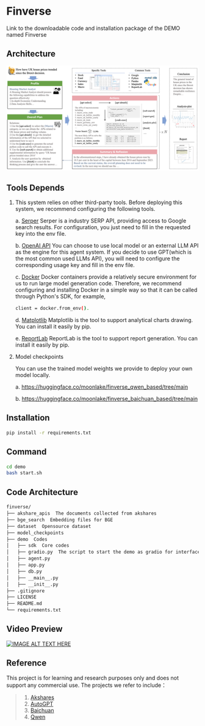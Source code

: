 # Finverse
Link to the downloadable code and installation package of the DEMO named Finverse

## Architecture
![image](https://github.com/ASY246/finverse/blob/main/main_pic.png)

## Tools Depends
1. This system relies on other third-party tools. Before deploying this system, we recommend configuring the following tools.

    a. [Serper](https://serper.dev/api-key) Serper is a industry SERP API, providing access to Google search results. For configuration, you just need to fill in the requested key into the env file.
    
    b. [OpenAI API](https://openai.com/) You can choose to use local model or an external LLM API as the engine for this agent system. If you decide to use GPT(which is the most common used LLMs API), you will need to configure the corresponding usage key and fill in the env file.
    
    c. [Docker](https://www.docker.com/) Docker containers provide a relatively secure environment for us to run large model generation code. Therefore, we recommend configuring and installing Docker in a simple way so that it can be called through Python's SDK, for example, 
    ~~~bash
    client = docker.from_env().
    ~~~
    
    d. [Matplotlib](https://matplotlib.org/) Matplotlib is the tool to support analytical charts drawing. You can install it easily by pip.
    
    e. [ReportLab](https://www.reportlab.com/) ReportLab is the tool to support report generation. You can install it easily by pip.

2. Model checkpoints

    You can use the trained model weights we provide to deploy your own model locally. 

    a. https://huggingface.co/moonlake/finverse_qwen_based/tree/main

    b. https://huggingface.co/moonlake/finverse_baichuan_based/tree/main

## Installation
~~~bash
pip install -r requirements.txt
~~~

## Command
~~~bash
cd demo
bash start.sh
~~~

## Code Architecture
~~~bash
finverse/
├── akshare_apis  The documents collected from akshares
├── bge_search  Embedding files for BGE
├── dataset  Opensource dataset
├── model_checkpoints
├── demo  Codes
│   ├── sdk  Core codes
│   ├── gradio.py  The script to start the demo as gradio for interface
│   ├── agent.py
│   ├── app.py
│   ├── db.py
│   ├── __main__.py
│   ├── __init__.py
├── .gitignore
├── LICENSE
├── README.md
└── requirements.txt 
~~~

## Video Preview
[![IMAGE ALT TEXT HERE](https://img.youtube.com/vi/bgwqHtv1puU/0.jpg)](https://www.youtube.com/watch?v=bgwqHtv1puU)

## Reference
This project is for learning and research purposes only and does not support any commercial use. The projects we refer to include：

> 1. [Akshares](https://github.com/akfamily/akshare)
> 2. [AutoGPT](https://github.com/Significant-Gravitas/AutoGPT)
> 3. [Baichuan](https://github.com/baichuan-inc/Baichuan2)
> 4. [Qwen](https://github.com/QwenLM/Qwen)
